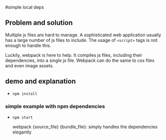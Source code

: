 #simple local deps

## Problem and solution
Multiple js files are hard to manage. A sophisticated web application usually has a large number of
js files to include. The usage of `<script>` tags is not enough to handle this.

Luckily, webpack is here to help. It compiles js files, including their dependencies, into a single
js file. Webpack can do the same to css files and even image assets.

## demo and explanation
- `npm install`

### simple example with npm dependencies
- `npm start`

    webpack {source_file} {bundle_file}: simply handles the dependencies elegantly
